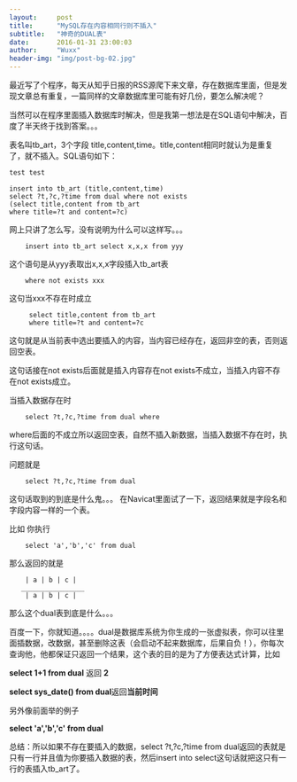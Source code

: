 ```yaml
---
layout:     post
title:      "MySQL存在内容相同行则不插入"
subtitle:   "神奇的DUAL表"
date:       2016-01-31 23:00:03
author:     "Wuxx"
header-img: "img/post-bg-02.jpg"
---
```


最近写了个程序，每天从知乎日报的RSS源爬下来文章，存在数据库里面，但是发现文章总有重复，一篇同样的文章数据库里可能有好几份，要怎么解决呢？

当然可以在程序里面插入数据库时解决，但是我第一想法是在SQL语句中解决，百度了半天终于找到答案。。。

表名叫tb_art，3个字段 title,content,time。title,content相同时就认为是重复了，就不插入。SQL语句如下：

``` c++
test test
```


	insert into tb_art (title,content,time) 
	select ?t,?c,?time from dual where not exists
    (select title,content from tb_art 
	where title=?t and content=?c)

网上只讲了怎么写，没有说明为什么可以这样写。。。

		insert into tb_art select x,x,x from yyy

这个语句是从yyy表取出x,x,x字段插入tb_art表
        
		where not exists xxx

这句当xxx不存在时成立

         select title,content from tb_art 
		 where title=?t and content=?c

这句就是从当前表中选出要插入的内容，当内容已经存在，返回非空的表，否则返回空表。

这句话接在not exists后面就是插入内容存在not exists不成立，当插入内容不存在not exists成立。

当插入数据存在时

		select ?t,?c,?time from dual where
where后面的不成立所以返回空表，自然不插入新数据，当插入数据不存在时，执行这句话。

问题就是

		select ?t,?c,?time from dual

这句话取到的到底是什么鬼。。。
在Navicat里面试了一下，返回结果就是字段名和字段内容一样的一个表。

比如 你执行 
		
		select 'a','b','c' from dual

那么返回的就是
		
		| a | b | c |
	   ________________
		| a | b | c |

那么这个dual表到底是什么。。。

百度一下，你就知道。。。。dual是数据库系统为你生成的一张虚拟表，你可以往里面插数据，改数据，甚至删除这表（会启动不起来数据库，后果自负！），你每次查询他，他都保证只返回一个结果，这个表的目的是为了方便表达式计算，比如 

**select 1+1 from dual** 返回 **2**

**select sys_date() from dual**返回**当前时间**

另外像前面举的例子
	
**select 'a','b','c' from dual**

总结：所以如果不存在要插入的数据，select ?t,?c,?time from dual返回的表就是只有一行并且值为你要插入数据的表，然后insert into select这句话就把这只有一行的表插入tb_art了。
